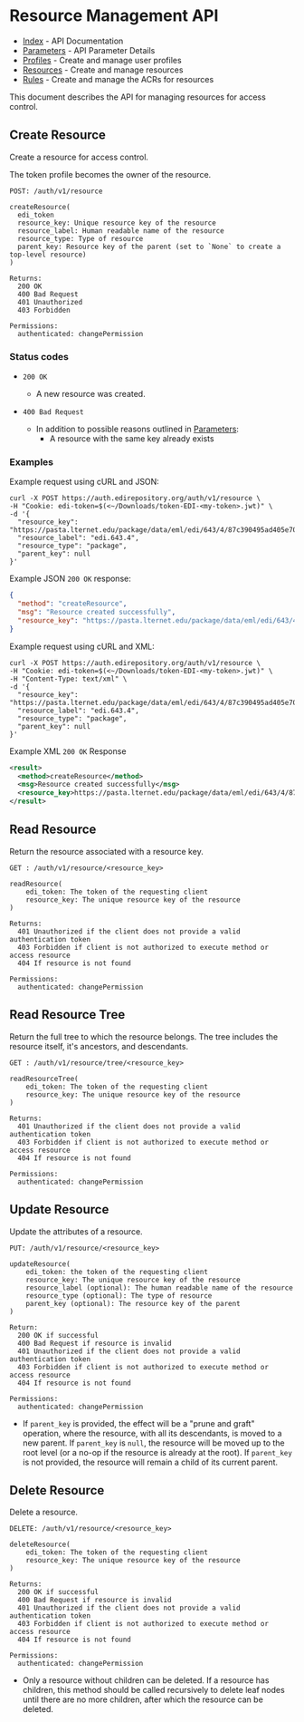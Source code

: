 # Resource Management API

- [Index](index.md) - API Documentation
- [Parameters](parameters.md) - API Parameter Details
- [Profiles](profile.md) - Create and manage user profiles
- [Resources](resource.md) - Create and manage resources
- [Rules](rule.md) - Create and manage the ACRs for resources

This document describes the API for managing resources for access control.

## Create Resource

Create a resource for access control.

The token profile becomes the owner of the resource. 

```
POST: /auth/v1/resource

createResource(
  edi_token
  resource_key: Unique resource key of the resource
  resource_label: Human readable name of the resource
  resource_type: Type of resource
  parent_key: Resource key of the parent (set to `None` to create a top-level resource)
)

Returns:
  200 OK
  400 Bad Request
  401 Unauthorized
  403 Forbidden

Permissions:
  authenticated: changePermission
```

### Status codes

- `200 OK`
  - A new resource was created.

- `400 Bad Request`
  - In addition to possible reasons outlined in [Parameters](parameters.md):
    - A resource with the same key already exists

### Examples

Example request using cURL and JSON:

```shell
curl -X POST https://auth.edirepository.org/auth/v1/resource \
-H "Cookie: edi-token=$(<~/Downloads/token-EDI-<my-token>.jwt)" \
-d '{
  "resource_key": "https://pasta.lternet.edu/package/data/eml/edi/643/4/87c390495ad405e705c09e62ac6f58f0",
  "resource_label": "edi.643.4",
  "resource_type": "package",
  "parent_key": null
}'
```

Example JSON `200 OK` response:

```json
{
  "method": "createResource",
  "msg": "Resource created successfully",
  "resource_key": "https://pasta.lternet.edu/package/data/eml/edi/643/4/87c390495ad405e705c09e62ac6f58f0"
}
```

Example request using cURL and XML:

```shell
curl -X POST https://auth.edirepository.org/auth/v1/resource \
-H "Cookie: edi-token=$(<~/Downloads/token-EDI-<my-token>.jwt)" \
-H "Content-Type: text/xml" \
-d '{
  "resource_key": "https://pasta.lternet.edu/package/data/eml/edi/643/4/87c390495ad405e705c09e62ac6f58f0",
  "resource_label": "edi.643.4",
  "resource_type": "package",
  "parent_key": null
}'
```

Example XML `200 OK` Response

```xml
<result>
  <method>createResource</method>
  <msg>Resource created successfully</msg>
  <resource_key>https://pasta.lternet.edu/package/data/eml/edi/643/4/87c390495ad405e705c09e62ac6f58f0</resource_key>
</result>
```

## Read Resource

Return the resource associated with a resource key.

```
GET : /auth/v1/resource/<resource_key>

readResource(
    edi_token: The token of the requesting client
    resource_key: The unique resource key of the resource
)

Returns:        
  401 Unauthorized if the client does not provide a valid authentication token
  403 Forbidden if client is not authorized to execute method or access resource
  404 If resource is not found

Permissions:
  authenticated: changePermission
```


## Read Resource Tree

Return the full tree to which the resource belongs. The tree includes the resource itself, it's ancestors, and descendants.

```
GET : /auth/v1/resource/tree/<resource_key>

readResourceTree(
    edi_token: The token of the requesting client
    resource_key: The unique resource key of the resource
)

Returns:        
  401 Unauthorized if the client does not provide a valid authentication token
  403 Forbidden if client is not authorized to execute method or access resource
  404 If resource is not found

Permissions:
  authenticated: changePermission
```


## Update Resource

Update the attributes of a resource.

```
PUT: /auth/v1/resource/<resource_key>

updateResource(
    edi_token: the token of the requesting client
    resource_key: The unique resource key of the resource
    resource_label (optional): The human readable name of the resource
    resource_type (optional): The type of resource
    parent_key (optional): The resource key of the parent
)

Return:
  200 OK if successful
  400 Bad Request if resource is invalid
  401 Unauthorized if the client does not provide a valid authentication token
  403 Forbidden if client is not authorized to execute method or access resource
  404 If resource is not found

Permissions:
  authenticated: changePermission
```

- If `parent_key` is provided, the effect will be a "prune and graft" operation, where the resource, with all its descendants, is moved to a new parent. If `parent_key` is `null`, the resource will be moved up to the root level (or a no-op if the resource is already at the root). If `parent_key` is not provided, the resource will remain a child of its current parent.

## Delete Resource 

Delete a resource.

```
DELETE: /auth/v1/resource/<resource_key>

deleteResource(
    edi_token: The token of the requesting client
    resource_key: The unique resource key of the resource
)

Returns:
  200 OK if successful
  400 Bad Request if resource is invalid
  401 Unauthorized if the client does not provide a valid authentication token
  403 Forbidden if client is not authorized to execute method or access resource
  404 If resource is not found

Permissions:
  authenticated: changePermission
```

- Only a resource without children can be deleted. If a resource has children, this method should be called recursively to delete leaf nodes until there are no more children, after which the resource can be deleted.

